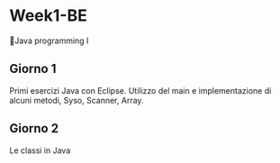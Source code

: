 # Week1-BE
📐Java programming I

## Giorno 1
Primi esercizi Java con Eclipse.
Utilizzo del main e implementazione di alcuni metodi, Syso, Scanner, Array.

## Giorno 2
Le classi in Java
